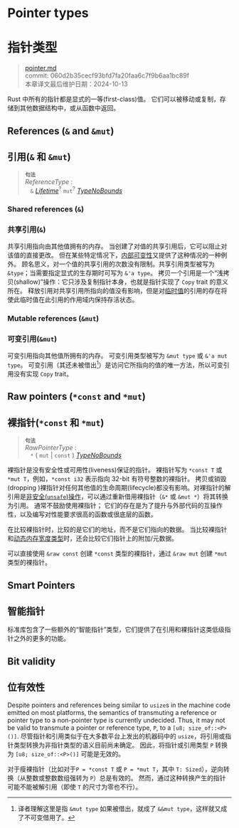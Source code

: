 # Pointer types
# 指针类型

>[pointer.md](https://github.com/rust-lang/reference/blob/master/src/types/pointer.md)\
>commit: 060d2b35cecf93bfd7fa20faa6c7f9b6aa1bc89f \
>本章译文最后维护日期：2024-10-13

Rust 中所有的指针都是显式的一等(first-class)值。
它们可以被移动或复制，存储到其他数据结构中，或从函数中返回。

## References (`&` and `&mut`)
## 引用(`&` 和 `&mut`)

> **<sup>句法</sup>**\
> _ReferenceType_ :\
> &nbsp;&nbsp; `&` [_Lifetime_]<sup>?</sup> `mut`<sup>?</sup> [_TypeNoBounds_]

### Shared references (`&`)
### 共享引用(`&`)

共享引用指向由其他值拥有的内存。
当创建了对值的共享引用后，它可以阻止对该值的直接更改。
但在某些特定情况下，[内部可变性][Interior mutability]又提供了这种情况的一种例外。
顾名思义，对一个值的共享引用的次数没有限制。共享引用类型被写为 `&type`；当需要指定显式的生存期时可写为 `&'a type`。
拷贝一个引用是一个“浅拷贝(shallow)”操作：它只涉及复制指针本身，也就是指针实现了 `Copy` trait 的意义所在。
释放引用对共享引用所指向的值没有影响，但是对[临时值][temporary value]的引用的存在将使此临时值在此引用的作用域内保持存活状态。

### Mutable references (`&mut`)
### 可变引用(`&mut`)

可变引用指向其他值所拥有的内存。
可变引用类型被写为 `&mut type` 或 `&'a mut type`。
可变引用（其还未被借出[^译注1]）是访问它所指向的值的唯一方法，所以可变引用没有实现 `Copy` trait。

## Raw pointers (`*const` and `*mut`)
## 裸指针(`*const` 和 `*mut`)

> **<sup>句法</sup>**\
> _RawPointerType_ :\
> &nbsp;&nbsp; `*` ( `mut` | `const` ) [_TypeNoBounds_]

裸指针是没有安全性或可用性(liveness)保证的指针。
裸指针写为 `*const T` 或 `*mut T`，例如，`*const i32` 表示指向 32-bit 有符号整数的裸指针。
拷贝或销毁(dropping )裸指针对任何其他值的生命周期(lifecycle)都没有影响。对裸指针的解引用是[非安全(`unsafe`)操作][`unsafe` operation]，可以通过重新借用裸指针（`&*` 或 `&mut *`）将其转换为引用。
通常不鼓励使用裸指针；
它们的存在是为了提升与外部代码的互操作性，以及编写对性能要求很高的函数或很底层的函数。

在比较裸指针时，比较的是它们的地址，而不是它们指向的数据。
当比较裸指针和[动态内存宽度类型][dynamically sized types]时，还会比较它们指针上的附加/元数据。

可以直接使用 `&raw const` 创建 `*const` 类型的裸指针，通过 `&raw mut` 创建 `*mut` 类型的裸指针。

## Smart Pointers
## 智能指针

标准库包含了一些额外的“智能指针”类型，它们提供了在引用和裸指针这类低级指针之外的更多的功能。

## Bit validity
## 位有效性

Despite pointers and references being similar to `usize`s in the machine code emitted on most platforms,
the semantics of transmuting a reference or pointer type to a non-pointer type is currently undecided.
Thus, it may not be valid to transmute a pointer or reference type, `P`, to a `[u8; size_of::<P>()]`.
尽管指针和引用类似于在大多数平台上发出的机器码中的 `usize`，将引用或指针类型转换为非指针类型的语义目前尚未确定。
因此，将指针或引用类型 `P` 转换为 `[u8; size_of::<P>()]` 可能是无效的。

对于瘦裸指针（比如对于`P = *const T` 或 `P = *mut T`，其中 `T: Sized`），逆向转换（从整数或整数数组强转为 `P`）总是有效的。
然而，通过这种转换产生的指针可能不能被解引用（即使 `T` 的尺寸为零也不行）。

[^译注1]: 译者理解这里是指 `&mut type` 如果被借出，就成了 `&&mut type`，这样就又成了不可变借用了。

[Interior mutability]: ../interior-mutability.md
[_Lifetime_]: ../trait-bounds.md
[_TypeNoBounds_]: ../types.md#type-expressions
[`unsafe` operation]: ../unsafety.md
[dynamically sized types]: ../dynamically-sized-types.md
[temporary value]: ../expressions.md#temporaries